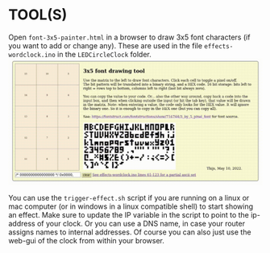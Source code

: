 # TOOL(S)

Open ```font-3x5-painter.html``` in a browser to draw 3x5 font characters (if you want to add or change any).
These are used in the file ```effects-wordclock.ino``` in the ```LEDCircleClock``` folder.
<img src="font-3x5-painter-demo.gif?raw=true" width=800/>


You can use the ```trigger-effect.sh``` script if you are running on a linux or mac computer (or in windows
in a linux compatible shell) to start showing an effect.
Make sure to update the IP variable in the script to point to the ip-address of your clock. Or you can use
a DNS name, in case your router assigns names to internal addresses.
Of course you can also just use the web-gui of the clock from within your browser.
